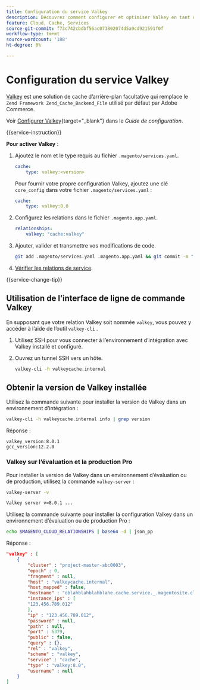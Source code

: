 ```yaml
---
title: Configuration du service Valkey
description: Découvrez comment configurer et optimiser Valkey en tant que solution de cache principale pour Adobe Commerce sur les infrastructures cloud.
feature: Cloud, Cache, Services
source-git-commit: f73c742cbdbf56ac073802074d5a9cd921591f0f
workflow-type: tm+mt
source-wordcount: '188'
ht-degree: 0%

---
```


# Configuration du service Valkey

[Valkey](https://valkey.io) est une solution de cache d’arrière-plan facultative qui remplace le `Zend Framework Zend_Cache_Backend_File` utilisé par défaut par Adobe Commerce.

Voir [Configurer Valkey](https://experienceleague.adobe.com/docs/commerce-operations/configuration-guide/cache/valkey/config-valkey.html){target="_blank"}  dans le _Guide de configuration_.

{{service-instruction}}

**Pour activer Valkey** :

1. Ajoutez le nom et le type requis au fichier `.magento/services.yaml`.

   ```yaml
   cache:
       type: valkey:<version>
   ```

   Pour fournir votre propre configuration Valkey, ajoutez une clé `core_config` dans votre fichier `.magento/services.yaml` :

   ```yaml
   cache:
       type: valkey:8.0
   ```

1. Configurez les relations dans le fichier `.magento.app.yaml`.

   ```yaml
   relationships:
       valkey: "cache:valkey"
   ```

1. Ajouter, valider et transmettre vos modifications de code.

   ```bash
   git add .magento/services.yaml .magento.app.yaml && git commit -m "Enable valkey service" && git push origin <branch-name>
   ```

1. [Vérifier les relations de service](services-yaml.md#service-relationships).

{{service-change-tip}}

## Utilisation de l’interface de ligne de commande Valkey

En supposant que votre relation Valkey soit nommée `valkey`, vous pouvez y accéder à l’aide de l’outil `valkey-cli` .

1. Utilisez SSH pour vous connecter à l’environnement d’intégration avec Valkey installé et configuré.

1. Ouvrez un tunnel SSH vers un hôte.

   ```bash
   valkey-cli -h valkeycache.internal
   ```

## Obtenir la version de Valkey installée

Utilisez la commande suivante pour installer la version de Valkey dans un environnement d’intégration :

```bash
valkey-cli -h valkeycache.internal info | grep version
```

Réponse :

```
valkey_version:8.0.1
gcc_version:12.2.0
```

### Valkey sur l’évaluation et la production Pro

Pour installer la version de Valkey dans un environnement d’évaluation ou de production, utilisez la commande `valkey-server` :

```bash
valkey-server -v
```

```bash
Valkey server v=8.0.1 ...
```

Utilisez la commande suivante pour installer la configuration Valkey dans un environnement d’évaluation ou de production Pro :

```bash
echo $MAGENTO_CLOUD_RELATIONSHIPS | base64 -d | json_pp
```

Réponse :

```json
"valkey" : [
    {
        "cluster" : "project-master-abc0003",
        "epoch" : 0,
        "fragment" : null,
        "host" : "valkeycache.internal",
        "host_mapped" : false,
        "hostname" : "oblahblahblahblahe.cache.service._.magentosite.cloud",
        "instance_ips" : [
        "123.456.789.012"
        ],
        "ip" : "123.456.789.012",
        "password" : null,
        "path" : null,
        "port" : 6379,
        "public" : false,
        "query" : {},
        "rel" : "valkey",
        "scheme" : "valkey",
        "service" : "cache",
        "type" : "valkey:8.0",
        "username" : null
    }
]
```
